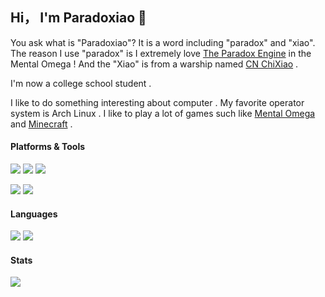 ## Hi， I'm Paradoxiao 👋

You ask what is "Paradoxiao"? It is a word including "paradox" and "xiao". The reason I use "paradox" is I extremely love [The Paradox Engine](https://moapyr.fandom.com/wiki/Paradox_Engine) in the Mental Omega ! And the "Xiao" is from a warship named [CN ChiXiao](https://mwstats.info/ships/cn-chixiao-7w1kzoq2) .

I'm now a college school student .

I like to do something interesting about computer . My favorite operator system is Arch Linux . I like to play a lot of games such like [Mental Omega](https://mentalomega.com/) and [Minecraft](minecraft.net) .

#### Platforms & Tools

![](https://img.shields.io/badge/Android%2012-34A853?style=flat-square&logo=android&logoColor=white)
![](https://img.shields.io/badge/Windows%2011-08a1f7?style=flat-square&logo=windows&logoColor=white)
[![](https://img.shields.io/badge/Arch%20Linux-1793D1?style=flat-square&logo=archlinux&logoColor=white)](https://archlinux.org)

[![](https://img.shields.io/badge/Neovim-57A143?style=flat-square&logo=neovim&logoColor=white)](https://neovim.io)
[![](https://img.shields.io/badge/Git-F05032?style=flat-square&logo=git&logoColor=white)](https://git-scm.com)

#### Languages

[![](https://img.shields.io/badge/C++-00599C?style=flat-square&logo=cplusplus&logoColor=white)](https://en.cppreference.com)
[![](https://img.shields.io/badge/Rust-DEA584?style=flat-square&logo=rust&logoColor=white)](https://www.rust-lang.org)

#### Stats

[![](https://github-readme-stats.vercel.app/api/top-langs/?username=Paradoxiao&layout=compact)](https://github.com/Paradoxiao?tab=repositories)
